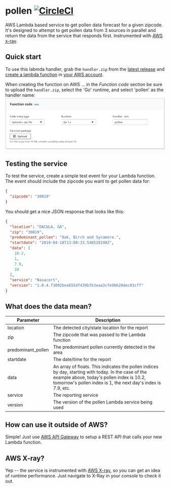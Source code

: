 # pollen [![CircleCI](https://circleci.com/gh/danesparza/pollen.svg?style=shield)](https://circleci.com/gh/danesparza/pollen)
AWS Lambda based service to get pollen data forecast for a given zipcode.  It's designed to attempt to get pollen data from 3 sources in parallel and return the data from the service that responds first.  Instrumented with [AWS x-ray](https://aws.amazon.com/xray/).

## Quick start
To use this labmda handler, grab the `handler.zip` from the [latest release](https://github.com/danesparza/pollen/releases/latest) and [create a lambda function](https://docs.aws.amazon.com/lambda/latest/dg/lambda-app.html#lambda-app-upload-deployment-pkg) in [your AWS account](https://console.aws.amazon.com/lambda/home).  

When creating the function on AWS ... in the *Function code* section be sure to upload the `handler.zip`, select the 'Go' runtime, and select 'pollen' as the handler name:
![Screenshot of lambda creation in AWS console](lambda_setup.png?raw=true)

## Testing the service
To test the service, create a simple test event for your Lambda function.  The event should include the zipcode you want to get pollen data for:
```json
{
  "zipcode": "30019"
}
```

You should get a nice JSON response that looks like this:
```json
{
  "location": "DACULA, GA",
  "zip": "30019",
  "predominant_pollen": "Oak, Birch and Sycamore.",
  "startdate": "2019-04-18T13:00:33.548528198Z",
  "data": [
    10.2,
    1,
    7.9,
    10
  ],
  "service": "Nasacort",
  "version": "1.0.4.f3092bea655df439b7b3eaa3cfe9b628dec03cff"
}
```

## What does the data mean?
Parameter          | Description
----------         | -----------
location           | The detected city/state location for the report
zip                | The zipcode that was passed to the Lambda function
predominant_pollen | The predominant pollen currently detected in the area
startdate          | The date/time for the report
data               | An array of floats.  This indicates the pollen indices by day, starting with today.  In the case of the example above, today's pollen index is 10.2, tomorrow's pollen index is 1, the next day's index is 7.9, etc.  
service            | The reporting service
version            | The version of the pollen Lambda service being used

## How can use it outside of AWS?
Simple!  Just use [AWS API Gateway](https://docs.aws.amazon.com/apigateway/latest/developerguide/set-up-lambda-integrations.html) to setup a REST API that calls your new Lambda function.

## AWS X-ray?
Yep -- the service is instrumented with [AWS X-ray](https://aws.amazon.com/xray/), so you can get an idea of runtime performance.  Just navigate to X-Ray in your console to check it out.
